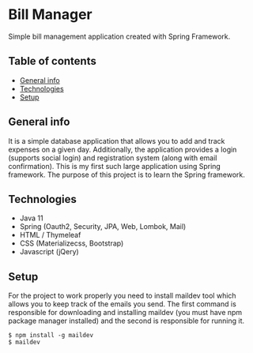 # Bill Manager

Simple bill management application created with Spring Framework.

## Table of contents
* [General info](#general-info)
* [Technologies](#technologies)
* [Setup](#setup)

## General info

It is a simple database application that allows you to add and track expenses on a given day. Additionally, the application provides a login (supports social login) and registration system (along with email confirmation). This is my first such large application using Spring framework. The purpose of this project is to learn the Spring framework.

## Technologies
* Java 11
* Spring (Oauth2, Security, JPA, Web, Lombok, Mail)
* HTML / Thymeleaf
* CSS (Materializecss, Bootstrap)
* Javascript (jQery)

## Setup

For the project to work properly you need to install maildev tool which allows you to keep track of the emails you send. The first command is responsible for downloading and installing maildev (you must have npm package manager installed) and the second is responsible for running it.

```
$ npm install -g maildev
$ maildev
```
